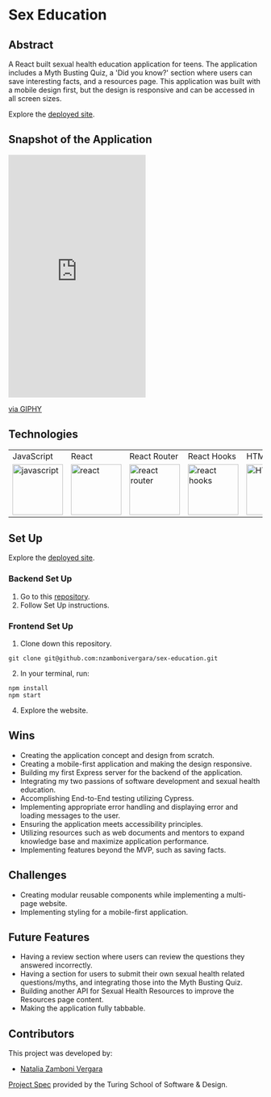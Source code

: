 # Sex Education

## Abstract

A React built sexual health education application for teens. The application includes a Myth Busting Quiz, a 'Did you know?' section where users can save interesting facts, and a resources page. This application was built with a mobile design first, but the design is responsive and can be accessed in all screen sizes.

Explore the <a href="https://sex-education.surge.sh/home">deployed site</a>.

## Snapshot of the Application

<iframe src="https://giphy.com/embed/bWdSXUqN3ORWrIpdM4" width="272" height="480" frameBorder="0" class="giphy-embed" allowFullScreen></iframe><p><a href="https://giphy.com/gifs/bWdSXUqN3ORWrIpdM4">via GIPHY</a></p>

## Technologies

<table>
    <tr>
        <td>JavaScript</td>
        <td>React</td>
        <td>React Router</td>
        <td>React Hooks</td>
        <td>HTML</td>
        <td>CSS</td>
        <td>Cypress</td>
        <td>Fetch API</td>
    </tr>
    </tr>
        <td><img src="https://user-images.githubusercontent.com/73092355/119360616-074c6580-bc68-11eb-8ac1-f1ca05b87bf8.png" alt="javascript" width="100" height="auto" /></td>
        <td><img src="https://user-images.githubusercontent.com/73092355/119361040-74f89180-bc68-11eb-845a-29ec9f93f095.png" alt="react" width="100" height="auto" /></td>
        <td><img src="https://user-images.githubusercontent.com/73092355/119361186-9d808b80-bc68-11eb-97ee-05bde2700716.png" alt="react router" width="100" height="auto" /></td>
        <td><img src="https://miro.medium.com/max/1400/1*-Ijet6kVJqGgul6adezDLQ.png" alt="react hooks" width="100" height="auto" /></td>
        <td><img src="https://user-images.githubusercontent.com/73092355/119402191-d553f700-bc99-11eb-8cd3-6ef44023d530.png" alt="HTML" width="100" height="auto" /></td>
        <td><img src="https://user-images.githubusercontent.com/73092355/119402395-1e0bb000-bc9a-11eb-9173-30403b8848d1.png" alt="css" width="100" height="auto" /></td>
        <td><img src="https://user-images.githubusercontent.com/73092355/119361263-b5f0a600-bc68-11eb-9f41-8e10aa013e7a.png" alt="Cypress" width="100" height="auto" /></td>
         <td><img src="https://www.freecodecamp.org/news/content/images/size/w2000/2020/08/wall-2.jpeg" alt="Heroku" width="100" height="auto" /></td>
    </tr>
</table>

## Set Up

Explore the <a href="https://sex-education.surge.sh/home">deployed site</a>.

### Backend Set Up

1. Go to this [repository](https://github.com/nzambonivergara/sexual-health-api).
2. Follow Set Up instructions.

### Frontend Set Up

1. Clone down this repository.
  ```
  git clone git@github.com:nzambonivergara/sex-education.git
  ```
2. In your terminal, run:
  ```
  npm install
  npm start
  ```
4. Explore the website.

## Wins

- Creating the application concept and design from scratch.
- Creating a mobile-first application and making the design responsive.
- Building my first Express server for the backend of the application.
- Integrating my two passions of software development and sexual health education.
- Accomplishing End-to-End testing utilizing Cypress.
- Implementing appropriate error handling and displaying error and loading messages to the user.
- Ensuring the application meets accessibility principles.
- Utilizing resources such as web documents and mentors to expand knowledge base and maximize application performance.
- Implementing features beyond the MVP, such as saving facts.

## Challenges

- Creating modular reusable components while implementing a multi-page website.
- Implementing styling for a mobile-first application.

## Future Features

- Having a review section where users can review the questions they answered incorrectly.
- Having a section for users to submit their own sexual health related questions/myths, and integrating those into the Myth Busting Quiz.
- Building another API for Sexual Health Resources to improve the Resources page content.
- Making the application fully tabbable.

## Contributors

This project was developed by:

- [Natalia Zamboni Vergara](https://github.com/nzambonivergara)

[Project Spec](https://frontend.turing.edu/projects/module-3/showcase.html) provided by the Turing School of Software & Design.
